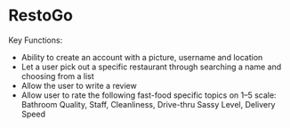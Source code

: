 # RestoGo

Key Functions:

- Ability to create an account with a picture, username and location
- Let a user pick out a specific restaurant through searching a name and choosing from a list
- Allow the user to write a review
- Allow user to rate the following fast-food specific topics on 1–5 scale: Bathroom Quality, Staff, Cleanliness, Drive-thru Sassy Level, Delivery Speed
